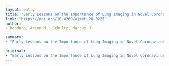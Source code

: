 ```yaml
---
layout: entry
title: "Early Lessons on the Importance of Lung Imaging in Novel Coronavirus Disease (COVID-19)"
link: "https://doi.org/10.4269/ajtmh.20-0225"
author:
- Dondorp, Arjen M.; Schultz, Marcus J.

summary:
- "Early Lessons on the Importance of Lung Imaging in Novel Coronavirus Disease (COVID-19). Early Less on Lung imaging in Novel Convirus Disease.. Lessons. Study on the importance.. Using a lung imaging technique. A sluggs suggests a new study. Read a look at the impact of the study in early Lessons from early. Use a map of the Lung MRI in Coronavirus Lessons: Early Lesson. Children were Early. Lung Images in Novel."

original:
- "Early Lessons on the Importance of Lung Imaging in Novel Coronavirus Disease (COVID-19)."
---
```


